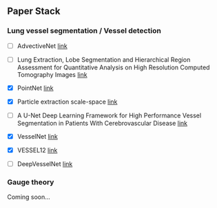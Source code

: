 ## Paper Stack

### Lung vessel segmentation / Vessel detection

- [ ] AdvectiveNet   [link](https://openreview.net/pdf?id=H1eqQeHFDS)
- [ ] Lung Extraction, Lobe Segmentation and Hierarchical Region Assessment for Quantitative Analysis on High Resolution Computed Tomography Images [link](https://www.ncbi.nlm.nih.gov/pubmed/20426172)
- [x] PointNet [link](https://arxiv.org/pdf/1612.00593.pdf)
- [x] Particle extraction scale-space [link](https://www.ncbi.nlm.nih.gov/pubmed/19834216)
- [ ] A U-Net Deep Learning Framework for High Performance Vessel Segmentation in Patients With Cerebrovascular Disease [link](https://www.frontiersin.org/articles/10.3389/fnins.2019.00097/full)
- [x] VesselNet [link](https://www.sciencedirect.com/science/article/abs/pii/S0895611118304099)
- [x] VESSEL12 [link](https://www.sciencedirect.com/science/article/abs/pii/S136184151400111X)
- [ ] DeepVesselNet [link](https://arxiv.org/pdf/1803.09340.pdf)


### Gauge theory
Coming soon...
